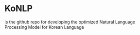 # KoNLP 
is the github repo for developing the optimized Natural Language Processing Model for Korean Language
